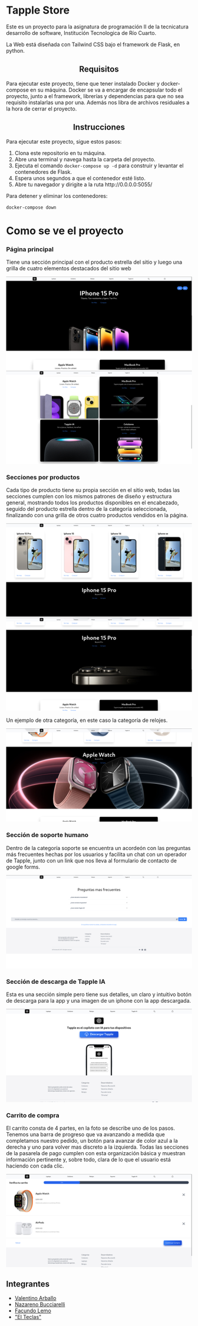 
# Tapple Store 

Este es un proyecto para la asignatura de programación II de la tecnicatura desarrollo de software, Institución Tecnologica de Río Cuarto.

La Web está diseñada con Tailwind CSS bajo el framework de Flask, en python.

<center> <h2>  Requisitos </h2>  </center>

Para ejecutar este proyecto, tiene que tener instalado Docker y docker-compose en su máquina. Docker se va a encargar de encapsular todo el proyecto, junto a el framework, librerías y dependencias para que no sea requisito instalarlas una por una. Además nos libra de archivos residuales a la hora de cerrar el proyecto. 

<center> <h2>  Instrucciones </h2>  </center>

Para ejecutar este proyecto, sigue estos pasos:


<ol>
    <li>
        Clona este repositorio en tu máquina.
    </li>
    <li>
        Abre una terminal y navega hasta la carpeta del proyecto.
    </li>
    <li>
        Ejecuta el comando <code>docker-compose up -d</code> para construir y levantar el contenedores de Flask.
    </li>
    <li>
        Espera unos segundos a que el contenedor esté listo.
    </li>
    <li>
        Abre tu navegador y dirigite a la ruta http://0.0.0.0:5055/
    </li>
</ol>

Para detener y eliminar los contenedores:
    
    docker-compose down

# Como se ve el proyecto

### Página principal

Tiene una sección principal con el producto estrella del sitio y luego una grilla de cuatro
elementos destacados del sitio web

![alt text](/app/static/appfotos/foto1.png)
![alt text](/app/static/appfotos/foto2.png)

### Secciones por productos

Cada  tipo de producto tiene su propia sección en el sitio web, todas las secciones cumplen con los mismos patrones de diseño y estructura general, mostrando todos los productos disponibles en el encabezado, seguido del producto estrella dentro de la categoría seleccionada, finalizando con una grilla de otros cuatro productos vendidos en la página.

![alt text](/app/static/appfotos/foto3.png)
![alt text](/app/static/appfotos/foto4.png)

Un ejemplo de otra categoría, en este caso la categoría de relojes.

![alt text](/app/static/appfotos/foto5.png)

### Sección de soporte humano

Dentro de la categoría soporte se encuentra un acordeón con las preguntas más frecuentes hechas por los usuarios y facilita un chat con un operador de Tapple, junto con un link que nos lleva al formulario de contacto de google forms.

![alt text](/app/static/appfotos/foto6.png)

### Sección de descarga de Tapple IA

Esta es una sección simple pero tiene sus detalles, un claro y intuitivo botón de descarga para la app y una imagen de un iphone con la app descargada.

![alt text](/app/static/appfotos/foto7.png)

### Carrito de compra

El carrito consta de 4 partes, en la foto se describe uno de los pasos. Tenemos una barra de progreso que va avanzando a medida que completamos nuestro pedido, un botón para avanzar de color azul a la derecha y uno para volver mas discreto a la izquierda. Todas las secciones de la pasarela de pago cumplen con esta organización básica y muestran información pertinente y, sobre todo, clara de lo que el usuario está haciendo con cada clic.

![alt text](/app/static/appfotos/foto8.png)


## Integrantes
<ul>
    <li>
        <a href="https://github.com/valentinoarballo">Valentino Arballo</a>
    </li>
    <li>
        <a href="https://github.com/nazabucciarelli">Nazareno Bucciarelli</a>
    </li>
    <li>
        <a href="https://github.com/FacuLemo">Facundo Lemo</a>
    </li>
    <li>
        <a href="https://github.com/LucaPetrocchi">"El Teclas"</a>
    </li>
</ul>
